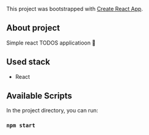 This project was bootstrapped with [Create React App](https://github.com/facebook/create-react-app).

## About project
Simple react TODOS applicatioon :bookmark_tabs:
## Used stack
* React
## Available Scripts
In the project directory, you can run:
### `npm start`
